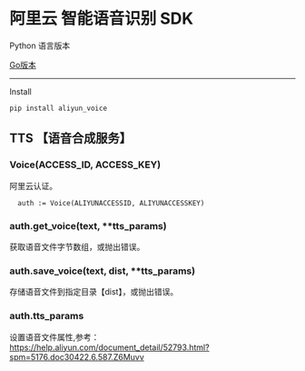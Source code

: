 # 阿里云 智能语音识别 SDK

  Python 语言版本

[Go版本](https://github.com/huyinghuan/aliyun-voice)

----------------------------

Install

```
pip install aliyun_voice
```

## TTS 【语音合成服务】

### Voice(ACCESS_ID, ACCESS_KEY)

阿里云认证。
```
  auth := Voice(ALIYUNACCESSID, ALIYUNACCESSKEY)
```

### auth.get_voice(text, **tts_params)

获取语音文件字节数组，或抛出错误。

###  auth.save_voice(text, dist, **tts_params)

存储语音文件到指定目录【dist】，或抛出错误。

### auth.tts_params

设置语音文件属性,参考：https://help.aliyun.com/document_detail/52793.html?spm=5176.doc30422.6.587.Z6Muvv